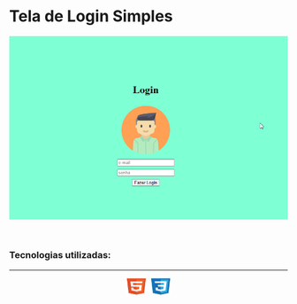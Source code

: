 # Tela de Login Simples

<p align="center">
  <img src="screenshot-do-projeto.png" align="center"></img>
</p>
<br>

### Tecnologias utilizadas:
<hr>
<div align="center">
  <img align="center" alt="HTML" height="30" width="40" src="https://raw.githubusercontent.com/devicons/devicon/master/icons/html5/html5-original.svg">
  <img align="center" alt="CSS" height="30" width="40" src="https://raw.githubusercontent.com/devicons/devicon/master/icons/css3/css3-original.svg">
</div>
<br>

